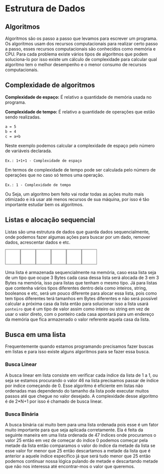 # Estrutura de Dados
## Algoritmos

Algoritmos são os passo a passo que levamos para escrever um programa. Os algoritmos usam dos recursos computacionais para realizar certo passo a passo, esses recursos computacionais são conhecidos como memória e CPU. Para cada problema existe vários tipos de algoritmos que podem soluciona-lo por isso existe um cálculo de complexidade para calcular qual algoritmo tem o melhor desempenho e o menor consumo de recursos computacionais.

## Complexidade de algoritmos

**Complexidade de espaço:**
É relativo a quantidade de memória usada no programa.

**Complexidade de tempo:**
É relativo a quantidade de operações que estão sendo realizadas.

```
a = 5
b = 4
c = a+b
```
Neste exemplo podemos calcular a complexidade de espaço pelo número de variáveis declarada.

`Ex.: 1+1+1 - Complexidade de espaço`

Em termos de complexidade de tempo pode ser calculada pelo número de operações que no caso só temos uma operação.

`Ex.: 1 - Complexidade de tempo`

Ou Seja, um algoritmo bem feito vai rodar todas as ações muito mais otimizado e irá usar até menos recursos de sua máquina, por isso é tão importante estudar bem os algoritmos.

## Listas e alocação sequencial

Listas são uma estrutura de dados que guarda dados sequencialmente, onde podemos fazer algumas ações para buscar por um dado, remover dados, acrescentar dados e etc.

<img src="./images/lista.png" width="300"/>

Uma lista é armazenada sequencialmente na memória, caso essa lista seja de um tipo que ocupe 3 Bytes cada casa dessa lista será alocada de 3 em 3 Bytes na memória, isso para listas que tenham o mesmo tipo. Já para listas que contenha vários tipos diferentes dentro dela como inteiros, string, booleanos e etc, será um pouco diferente para alocar essa lista, pois como tem tipos diferentes terá tamanhos em Bytes diferentes e não será possível calcular a próxima casa da lista então para solucionar isso a lista usará `ponteiro` que é um tipo de valor assim como inteiro ou string em vez de usar o valor direto, com o ponteiro cada casa apontará para um endereço da memória que fica armazenado o valor referente aquela casa da lista.

## Busca em uma lista

Frequentemente quando estamos programando precisamos fazer buscas em listas e para isso existe alguns algoritmos para se fazer essa busca.

### Busca Linear

A busca linear em lista consiste em verificar cada índice da lista de 1 a 1, ou seja se estamos procurando o valor 46 na lista precisamos passar de índice por índice começando de 0. Esse algoritmo é eficiente em listas não ordenadas mas dependendo do tamanho da lista pode executar muitos passos até que chegue no valor desejado. A complexidade desse algoritmo é de 2*N+1 por isso é chamado de busca linear.

### Busca Binária

A busca binária cai muito bem para uma lista ordenada pois esse é um fator muito importante para que seja aplicada corretamente. Ela é feita da seguinte maneira em uma lista ordenada de 47 índices onde procuramos o valor 25 então em vez de começar do índice 0 podemos começar pela metade da lista então comparamos o valor do índice da metade da lista se esse valor for menor que 25 então descartamos a metade da lista que é anterior a aquele índice específico já que será tudo menor que 25 então podemos continuar nossa lógica pulando de metade e descartando metade que não nos interessa até encontrar-mos o valor que queremos.

